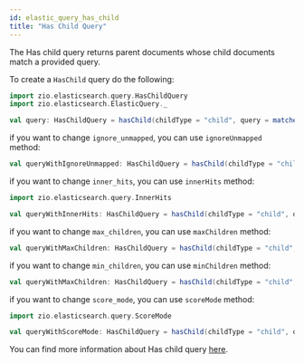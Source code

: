 ```yaml
---
id: elastic_query_has_child
title: "Has Child Query"
---
```


The Has child query returns parent documents whose child documents match a provided query.

To create a `HasChild` query do the following:
```scala
import zio.elasticsearch.query.HasChildQuery
import zio.elasticsearch.ElasticQuery._

val query: HasChildQuery = hasChild(childType = "child", query = matches(Document.stringField, "test"))
```

if you want to change `ignore_unmapped`, you can use `ignoreUnmapped` method:
```scala
val queryWithIgnoreUnmapped: HasChildQuery = hasChild(childType = "child", query = matches(Document.stringField, "test")).ignoreUnmapped(true)
```

if you want to change `inner_hits`, you can use `innerHits` method:
```scala
import zio.elasticsearch.query.InnerHits

val queryWithInnerHits: HasChildQuery = hasChild(childType = "child", query = matches(Document.stringField, "test")).innerHits(innerHits = InnerHits.from(5))
```

if you want to change `max_children`, you can use `maxChildren` method:
```scala
val queryWithMaxChildren: HasChildQuery = hasChild(childType = "child", query = matches(Document.stringField, "test")).maxChildren(5)
```

if you want to change `min_children`, you can use `minChildren` method:
```scala
val queryWithMaxChildren: HasChildQuery = hasChild(childType = "child", query = matches(Document.stringField, "test")).minChildren(5)
```

if you want to change `score_mode`, you can use `scoreMode` method:
```scala
import zio.elasticsearch.query.ScoreMode

val queryWithScoreMode: HasChildQuery = hasChild(childType = "child", query = matches(Document.intField, "test")).scoreMode(ScoreMode.Max)
```

You can find more information about Has child query [here](https://www.elastic.co/guide/en/elasticsearch/reference/current/query-dsl-has-child-query.html).
